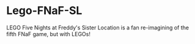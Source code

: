 # Lego-FNaF-SL
LEGO Five Nights at Freddy's Sister Location is a fan re-imagining of the fifth FNaF game, but with LEGOs!
